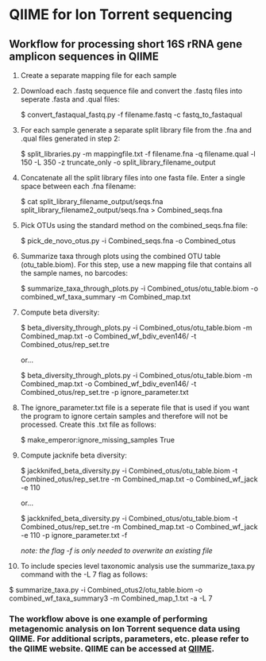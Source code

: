 # QIIME for Ion Torrent sequencing
## Workflow for processing short 16S rRNA gene amplicon sequences in QIIME

1. Create a separate mapping file for each sample

2. Download each .fastq sequence file and convert the .fastq files into seperate .fasta and .qual files:

   $ convert_fastaqual_fastq.py -f filename.fastq -c fastq_to_fastaqual

3. For each sample generate a separate split library file from the .fna and .qual files generated in step 2:

   $ split_libraries.py -m mappingfile.txt -f filename.fna -q filename.qual -l 150 -L 350 -z truncate_only -o split_library_filename_output

4. Concatenate all the split library files into one fasta file. Enter a single space between each .fna filename:

   $ cat split_library_filename_output/seqs.fna split_library_filename2_output/seqs.fna > Combined_seqs.fna

5. Pick OTUs using the standard method on the combined_seqs.fna file:

   $ pick_de_novo_otus.py -i Combined_seqs.fna -o Combined_otus

6. Summarize taxa through plots using the combined OTU table (otu_table.biom). For this step, use a new mapping file that contains all the sample names, no barcodes:

   $ summarize_taxa_through_plots.py -i Combined_otus/otu_table.biom -o combined_wf_taxa_summary -m Combined_map.txt

7. Compute beta diversity:

   $ beta_diversity_through_plots.py -i Combined_otus/otu_table.biom -m Combined_map.txt -o Combined_wf_bdiv_even146/ -t Combined_otus/rep_set.tre 

   or...

   $ beta_diversity_through_plots.py -i Combined_otus/otu_table.biom -m Combined_map.txt -o Combined_wf_bdiv_even146/ -t Combined_otus/rep_set.tre -p ignore_parameter.txt

8. The ignore_parameter.txt file is a seperate file that is used if you want the program to ignore certain samples and therefore will not be processed. Create this .txt file as follows:

   $ make_emperor:ignore_missing_samples True

9. Compute jacknife beta diversity:

   $ jackknifed_beta_diversity.py -i Combined_otus/otu_table.biom -t Combined_otus/rep_set.tre -m Combined_map.txt -o Combined_wf_jack -e 110 

   or...

   $ jackknifed_beta_diversity.py -i Combined_otus/otu_table.biom -t Combined_otus/rep_set.tre -m Combined_map.txt -o Combined_wf_jack -e 110 -p ignore_parameter.txt -f

   _note: the flag -f is only needed to overwrite an existing file_

10. To include species level taxonomic analysis use the summarize_taxa.py command with the -L 7 flag as follows:

   $ summarize_taxa.py -i Combined_otus2/otu_table.biom -o combined_wf_taxa_summary3 -m Combined_map_1.txt -a -L 7

### The workflow above is one example of performing metagenomic analysis on Ion Torrent sequence data using QIIME. For additional scripts, parameters, etc. please refer to the QIIME website. QIIME can be accessed at [QIIME](http://qiime.org/index.html). 

